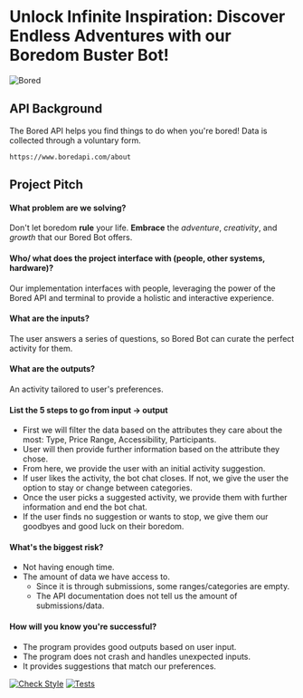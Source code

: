# Unlock Infinite Inspiration: Discover Endless Adventures with our Boredom Buster Bot!

![Bored](https://github.com/paolacalle/boredbot/assets/98432607/73117f75-80cb-4cda-9588-3abb7ff40cb4)

## API Background
The Bored API helps you find things to do when you're bored! Data is collected through a voluntary form. 

    https://www.boredapi.com/about 

## Project Pitch

#### What problem are we solving?

Don't let boredom **rule** your life. **Embrace** the _adventure_, _creativity_, and _growth_ that our Bored Bot offers. 

#### Who/ what does the project interface with (people, other systems, hardware)?
Our implementation interfaces with people, leveraging the power of the Bored API and terminal to provide a holistic and interactive experience.

#### What are the inputs?
The user answers a series of questions, so Bored Bot can curate the perfect activity for them.

#### What are the outputs?
An activity tailored to user's preferences.

#### List the 5 steps to go from input -> output
* First we will filter the data based on the attributes they care about the most: Type, Price Range, Accessibility, Participants.
* User will then provide further information based on the attribute they chose. 
* From here, we provide the user with an initial activity suggestion.
* If user likes the activity, the bot chat closes. If not, we give the user the option to stay or change between categories.
* Once the user picks a suggested activity, we provide them with further information and end the bot chat.
* If the user finds no suggestion or wants to stop, we give them our goodbyes and good luck on their boredom.

#### What's the biggest risk?
* Not having enough time.
* The amount of data we have access to.
    * Since it is through submissions, some ranges/categories are empty.
    * The API documentation does not tell us the amount of submissions/data.

#### How will you know you're successful?
* The program provides good outputs based on user input. 
* The program does not crash and handles unexpected inputs.
* It provides suggestions that match our preferences.

[![Check Style](https://github.com/paolacalle/boredbot/actions/workflows/style.yaml/badge.svg)](https://github.com/paolacalle/boredbot/actions/workflows/style.yaml)
[![Tests](https://github.com/paolacalle/boredbot/actions/workflows/unit_test.yaml/badge.svg)](https://github.com/paolacalle/boredbot/actions/workflows/unit_test.yaml)